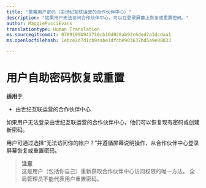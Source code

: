```yaml
---
title: "重置用户密码（由世纪互联运营的合作伙伴中心）"
description: "如果用户无法访问合作伙伴中心，可以在登录屏幕上恢复或重置密码。"
author: MaggiePucciEvans
translationtype: Human Translation
ms.sourcegitcommit: 0789199b943710cb10d028ab92c6ded7a3dcdaa1
ms.openlocfilehash: 1ebce2d7d1cb9aabe1dfcbe903637bd5a9e08033

---
```


# 用户自助密码恢复或重置

**适用于**

-   由世纪互联运营的合作伙伴中心


如果用户无法登录由世纪互联运营的合作伙伴中心，他们可以恢复现有密码或创建新密码。 

用户可通过选择“无法访问你的帐户？”并遵循屏幕说明操作，从合作伙伴中心登录屏幕恢复或重置密码。 

>**注意**<br>这是用户（包括你自己）重新获取合作伙伴中心访问权限的唯一方法。 全局管理员不能代表用户重置密码。



 







<!--HONumber=Oct16_HO1-->


